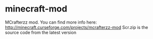# minecraft-mod
MCrafterzz mod. You can find more info here: http://minecraft.curseforge.com/projects/mcrafterzz-mod
Scr.zip is the source code from the latest version
